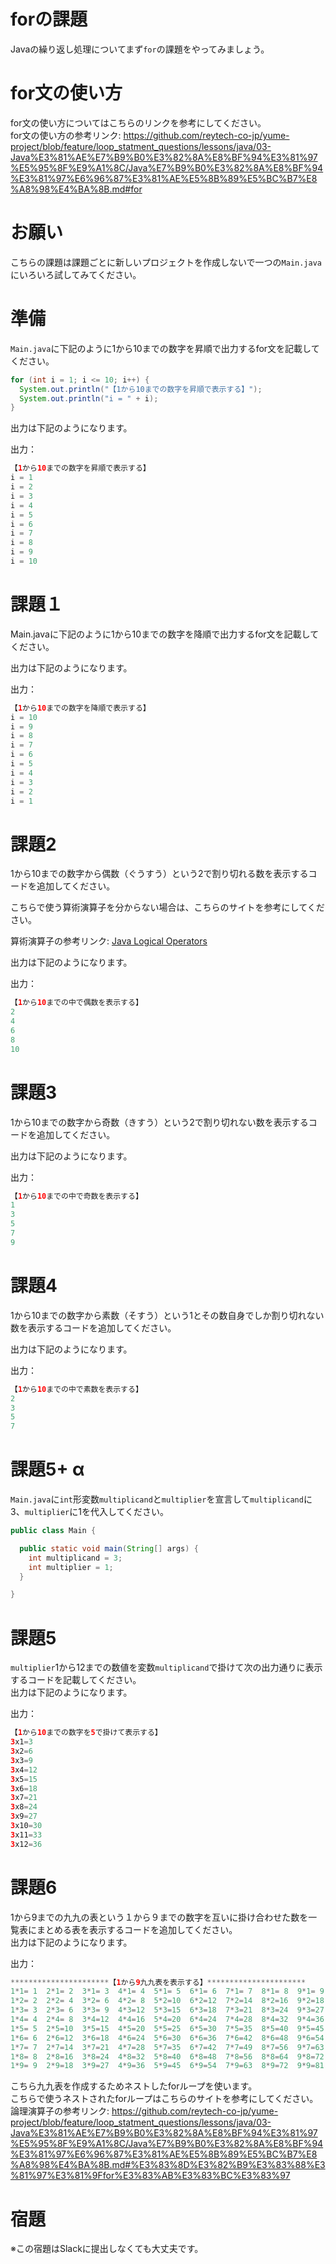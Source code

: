 # forの課題
Javaの繰り返し処理についてまず`for`の課題をやってみましょう。

# for文の使い方
for文の使い方についてはこちらのリンクを参考にしてください。    
for文の使い方の参考リンク: https://github.com/reytech-co-jp/yume-project/blob/feature/loop_statment_questions/lessons/java/03-Java%E3%81%AE%E7%B9%B0%E3%82%8A%E8%BF%94%E3%81%97%E5%95%8F%E9%A1%8C/Java%E7%B9%B0%E3%82%8A%E8%BF%94%E3%81%97%E6%96%87%E3%81%AE%E5%8B%89%E5%BC%B7%E8%A8%98%E4%BA%8B.md#for

# お願い

こちらの課題は課題ごとに新しいプロジェクトを作成しないで一つの`Main.java`にいろいろ試してみてください。

# 準備

`Main.java`に下記のように1から10までの数字を昇順で出力するfor文を記載してください。

```java
for (int i = 1; i <= 10; i++) {
  System.out.println("【1から10までの数字を昇順で表示する】");
  System.out.println("i = " + i);
}
```
出力は下記のようになります。

出力：
```java
【1から10までの数字を昇順で表示する】
i = 1
i = 2
i = 3
i = 4
i = 5
i = 6
i = 7
i = 8
i = 9
i = 10
```

# 課題１
Main.javaに下記のように1から10までの数字を降順で出力するfor文を記載してください。

出力は下記のようになります。

出力：
```java
【1から10までの数字を降順で表示する】
i = 10
i = 9
i = 8
i = 7
i = 6
i = 5
i = 4
i = 3
i = 2
i = 1
```

# 課題2
1から10までの数字から偶数（ぐうすう）という2で割り切れる数を表示するコードを追加してください。

こちらで使う算術演算子を分からない場合は、こちらのサイトを参考にしてください。

算術演算子の参考リンク: [Java Logical Operators](https://www.w3schools.com/java/java_operators.asp)

出力は下記のようになります。

出力：
```java
【1から10までの中で偶数を表示する】
2
4
6
8
10
```
# 課題3
1から10までの数字から奇数（きすう）という2で割り切れない数を表示するコードを追加してください。

出力は下記のようになります。

出力：
```java
【1から10までの中で奇数を表示する】
1
3
5
7
9
```

# 課題4
1から10までの数字から素数（そすう）という1とその数自身でしか割り切れない数を表示するコードを追加してください。

出力は下記のようになります。

出力：
```java
【1から10までの中で素数を表示する】
2
3
5
7
```

# 課題5+ α
`Main.java`に`int`形変数`multiplicand`と`multiplier`を宣言して`multiplicand`に3、`multiplier`に1を代入してください。

```java
public class Main {

  public static void main(String[] args) {
    int multiplicand = 3;
    int multiplier = 1;
  }

}
```
# 課題5
`multiplier`1から12までの数値を変数`multiplicand`で掛けて次の出力通りに表示するコードを記載してください。  
出力は下記のようになります。

出力：

```java
【1から10までの数字を5で掛けて表示する】
3x1=3
3x2=6
3x3=9
3x4=12
3x5=15
3x6=18
3x7=21
3x8=24
3x9=27
3x10=30
3x11=33
3x12=36
```
# 課題6
1から9までの九九の表という１から９までの数字を互いに掛け合わせた数を一覧表にまとめる表を表示するコードを追加してください。  
出力は下記のようになります。

出力：
```java
**********************【1から9九九表を表示する】**********************
1*1= 1  2*1= 2  3*1= 3  4*1= 4  5*1= 5  6*1= 6  7*1= 7  8*1= 8  9*1= 9  
1*2= 2  2*2= 4  3*2= 6  4*2= 8  5*2=10  6*2=12  7*2=14  8*2=16  9*2=18  
1*3= 3  2*3= 6  3*3= 9  4*3=12  5*3=15  6*3=18  7*3=21  8*3=24  9*3=27  
1*4= 4  2*4= 8  3*4=12  4*4=16  5*4=20  6*4=24  7*4=28  8*4=32  9*4=36  
1*5= 5  2*5=10  3*5=15  4*5=20  5*5=25  6*5=30  7*5=35  8*5=40  9*5=45  
1*6= 6  2*6=12  3*6=18  4*6=24  5*6=30  6*6=36  7*6=42  8*6=48  9*6=54  
1*7= 7  2*7=14  3*7=21  4*7=28  5*7=35  6*7=42  7*7=49  8*7=56  9*7=63  
1*8= 8  2*8=16  3*8=24  4*8=32  5*8=40  6*8=48  7*8=56  8*8=64  9*8=72  
1*9= 9  2*9=18  3*9=27  4*9=36  5*9=45  6*9=54  7*9=63  8*9=72  9*9=81  

```
こちら九九表を作成するためネストしたforループを使います。  
こちらで使うネストされたforループはこちらのサイトを参考にしてください。  
論理演算子の参考リンク: https://github.com/reytech-co-jp/yume-project/blob/feature/loop_statment_questions/lessons/java/03-Java%E3%81%AE%E7%B9%B0%E3%82%8A%E8%BF%94%E3%81%97%E5%95%8F%E9%A1%8C/Java%E7%B9%B0%E3%82%8A%E8%BF%94%E3%81%97%E6%96%87%E3%81%AE%E5%8B%89%E5%BC%B7%E8%A8%98%E4%BA%8B.md#%E3%83%8D%E3%82%B9%E3%83%88%E3%81%97%E3%81%9Ffor%E3%83%AB%E3%83%BC%E3%83%97

# 宿題
※この宿題はSlackに提出しなくても大丈夫です。

